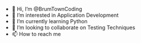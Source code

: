 - 👋 Hi, I’m @BrumTownCoding
- 👀 I’m interested in Application Development
- 🌱 I’m currently learning Python
- 💞️ I’m looking to collaborate on Testing Techniques
- 📫 How to reach me 

<!---
BrumTownCoding/BrumTownCoding is a ✨ special ✨ repository because its `README.md` (this file) appears on your GitHub profile.
You can click the Preview link to take a look at your changes.
--->

